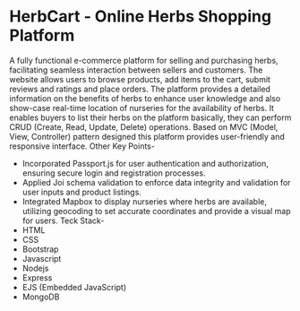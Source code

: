 # HerbCart - Online Herbs Shopping Platform
A fully functional e-commerce platform for selling and purchasing herbs, facilitating seamless interaction between sellers and customers. The website allows users to browse products, add items to the cart, submit reviews and ratings and place orders. 
The platform provides a detailed information on the benefits of herbs to enhance user knowledge and also show-case real-time location of nurseries for the availability of herbs. It enables buyers to list their herbs on the platform basically, they can perform CRUD (Create, Read, Update, Delete) operations.
Based on MVC (Model, View, Controller) pattern designed this platform provides user-friendly and responsive interface.
Other Key Points-
- Incorporated Passport.js for user authentication and authorization, ensuring secure login and registration processes.
- Applied Joi schema validation to enforce data integrity and validation for user inputs and product listings.
- Integrated Mapbox to display nurseries where herbs are available, utilizing geocoding to set accurate coordinates and provide a visual map for users.
Teck Stack-
- HTML
- CSS
- Bootstrap
- Javascript
- Nodejs
- Express
- EJS (Embedded JavaScript)
- MongoDB
